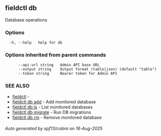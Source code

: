 ## fieldctl db

Database operations

### Options

```
  -h, --help   help for db
```

### Options inherited from parent commands

```
      --api-url string   Admin API base URL
      --output string    Output format (table|json) (default "table")
      --token string     Bearer token for Admin API
```

### SEE ALSO

* [fieldctl](fieldctl.md)	 - 
* [fieldctl db add](fieldctl_db_add.md)	 - Add monitored database
* [fieldctl db ls](fieldctl_db_ls.md)	 - List monitored databases
* [fieldctl db migrate](fieldctl_db_migrate.md)	 - Run DB migrations
* [fieldctl db rm](fieldctl_db_rm.md)	 - Remove monitored database

###### Auto generated by spf13/cobra on 16-Aug-2025
